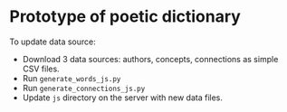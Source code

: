 # Prototype of poetic dictionary

To update data source:
* Download 3 data sources: authors, concepts, connections as simple CSV files.
* Run `generate_words_js.py`
* Run `generate_connections_js.py`
* Update `js` directory on the server with new data files.